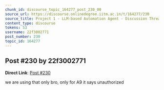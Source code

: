 ```yaml
---
chunk_id: discourse_topic_164277_post_230_00
source_url: https://discourse.onlinedegree.iitm.ac.in/t/164277/230
source_title: Project 1 - LLM-based Automation Agent - Discussion Thread [TDS Jan 2025]
content_type: discourse
tokens: 53
username: 22f3002771
post_number: 230
topic_id: 164277
---
```


## Post #230 by 22f3002771

**Direct Link**: [Post #230](https://discourse.onlinedegree.iitm.ac.in/t/164277/230)

we are using that only bro, only for A9 it says unauthorized
